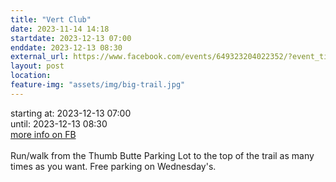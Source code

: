 ```yaml
---
title: "Vert Club"
date: 2023-11-14 14:18
startdate: 2023-12-13 07:00
enddate: 2023-12-13 08:30
external_url: https://www.facebook.com/events/649323204022352/?event_time_id=649324604022212
layout: post
location: 
feature-img: "assets/img/big-trail.jpg"
---
```


starting at: 2023-12-13 07:00<br>until: 2023-12-13 08:30<br><a href="https://www.facebook.com/events/649323204022352/?event_time_id=649324604022212">more info on FB</a><br><br>Run/walk from the Thumb Butte Parking Lot to the top of the trail as many times as you want.  Free parking on Wednesday's.<br>
  <br>
  

